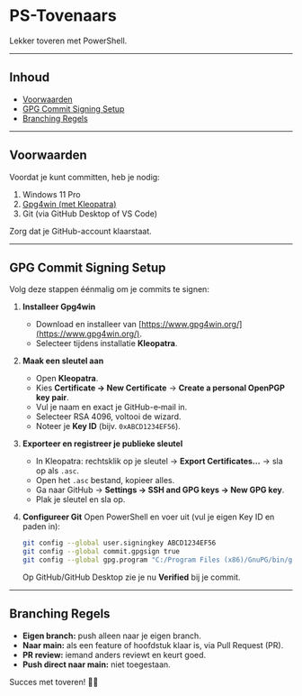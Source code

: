 # PS-Tovenaars

Lekker toveren met PowerShell.

---

## Inhoud

* [Voorwaarden](#voorwaarden)
* [GPG Commit Signing Setup](#gpg-commit-signing-setup)
* [Branching Regels](#branching-regels)

---

## Voorwaarden

Voordat je kunt committen, heb je nodig:

1. Windows 11 Pro
2. [Gpg4win (met Kleopatra)](https://www.gpg4win.org/)
3. Git (via GitHub Desktop of VS Code)

Zorg dat je GitHub-account klaarstaat.

---

## GPG Commit Signing Setup

Volg deze stappen éénmalig om je commits te signen:

1. **Installeer Gpg4win**

   * Download en installeer van [https://www.gpg4win.org/](https://www.gpg4win.org/).
   * Selecteer tijdens installatie **Kleopatra**.

2. **Maak een sleutel aan**

   * Open **Kleopatra**.
   * Kies **Certificate → New Certificate** → **Create a personal OpenPGP key pair**.
   * Vul je naam en exact je GitHub-e‑mail in.
   * Selecteer RSA 4096, voltooi de wizard.
   * Noteer je **Key ID** (bijv. `0xABCD1234EF56`).

3. **Exporteer en registreer je publieke sleutel**

   * In Kleopatra: rechtsklik op je sleutel → **Export Certificates…** → sla op als `.asc`.
   * Open het `.asc` bestand, kopieer alles.
   * Ga naar GitHub → **Settings → SSH and GPG keys → New GPG key**.
   * Plak je sleutel en sla op.

4. **Configureer Git**
   Open PowerShell en voer uit (vul je eigen Key ID en paden in):

   ```bash
   git config --global user.signingkey ABCD1234EF56
   git config --global commit.gpgsign true
   git config --global gpg.program "C:/Program Files (x86)/GnuPG/bin/gpg.exe"
   ```
   Op GitHub/GitHub Desktop zie je nu **Verified** bij je commit.

---

## Branching Regels

* **Eigen branch:** push alleen naar je eigen branch.
* **Naar main:** als een feature of hoofdstuk klaar is, via Pull Request (PR).
* **PR review:** iemand anders reviewt en keurt goed.
* **Push direct naar main:** niet toegestaan.

Succes met toveren! 🎩✨

